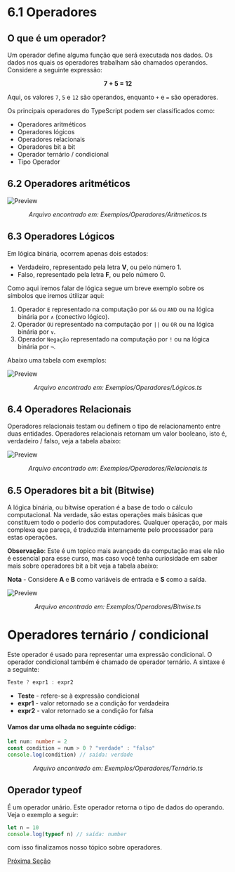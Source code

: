 # 6.1 Operadores

## O que é um operador?

Um operador define alguma função que será executada nos dados. Os dados nos quais os operadores trabalham são chamados operandos. Considere a seguinte expressão:
<p align="center">
<strong>7 + 5 = 12</strong>
</p>

Aqui, os valores `7`, `5` e `12` são operandos, enquanto `+` e `=` são operadores.

Os principais operadores do TypeScript podem ser classificados como:

- Operadores aritméticos
- Operadores lógicos
- Operadores relacionais
- Operadores bit a bit
- Operador ternário / condicional
- Tipo Operador

## 6.2 Operadores aritméticos

![Preview](https://i.imgur.com/p3bB7NO.png)

<p align="center">
<i>Arquivo encontrado em: Exemplos/Operadores/Aritmeticos.ts</i>
</p>

## 6.3 Operadores Lógicos

Em lógica binária, ocorrem apenas dois estados:
- Verdadeiro, representado pela letra **V**, ou pelo número 1.
- Falso, representado pela letra **F**, ou pelo número 0.

Como aqui iremos falar de lógica segue um breve exemplo sobre os símbolos que iremos útilizar aqui:

1. Operador `E` representado na computação por `&&` ou `AND` ou na lógica binária por `∧` (conectivo lógico).
2. Operador `OU` representado na computação por `||` ou `OR` ou na lógica binária por `∨`.
3. Operador `Negação` representado na computação por `!` ou na lógica binária por `¬`.

Abaixo uma tabela com exemplos:

![Preview](https://i.imgur.com/67Ik6KE.png)

<p align="center">
<i>Arquivo encontrado em: Exemplos/Operadores/Lógicos.ts</i>
</p>

## 6.4 Operadores Relacionais

Operadores relacionais testam ou definem o tipo de relacionamento entre duas entidades. Operadores relacionais retornam um valor booleano, isto é, verdadeiro / falso, veja a tabela abaixo:

![Preview](https://i.imgur.com/tfZfWkj.png)

<p align="center">
<i>Arquivo encontrado em: Exemplos/Operadores/Relacionais.ts</i>
</p>

## 6.5 Operadores bit a bit (Bitwise)

A lógica binária, ou bitwise operation é a base de todo o cálculo computacional. Na verdade, são estas operações mais básicas que constituem todo o poderio dos computadores. Qualquer operação, por mais complexa que pareça, é traduzida internamente pelo processador para estas operações. 

**Observação**: Este é um topico mais avançado da computação mas ele não é essencial para esse curso, mas caso você tenha curiosidade em saber mais sobre operadores bit a bit veja a tabela abaixo:

**Nota** - Considere **A** e **B** como variáveis de entrada e **S** como a saída.


![Preview](https://i.imgur.com/EcKKdVl.png)

<p align="center">
<i>Arquivo encontrado em: Exemplos/Operadores/Bitwise.ts</i>
</p>

# Operadores ternário / condicional

Este operador é usado para representar uma expressão condicional. O operador condicional também é chamado de operador ternário. A sintaxe é a seguinte:

```ts
Teste ? expr1 : expr2
```

- **Teste** - refere-se à expressão condicional
- **expr1** - valor retornado se a condição for verdadeira
- **expr2** - valor retornado se a condição for falsa

#### Vamos dar uma olhada no seguinte código:
```ts
let num: number = 2
const condition = num > 0 ? "verdade" : "falso"
console.log(condition) // saída: verdade
```
<p align="center">
<i>Arquivo encontrado em: Exemplos/Operadores/Ternário.ts</i>
</p>

## Operador typeof

É um operador unário. Este operador retorna o tipo de dados do operando. Veja o exemplo a seguir:

```ts
let n = 10
console.log(typeof n) // saída: number
``` 

com isso finalizamos nosso tópico sobre operadores.

[Próxima Seção](./7-Loops.md)